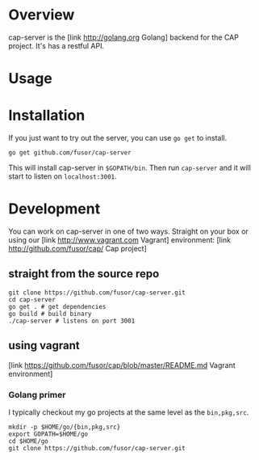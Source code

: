 <a name="overview"></a>
# Overview
cap-server is the [link http://golang.org  Golang]  backend for the CAP project. It's has a restful API.

<a name="usage"></a>
# Usage
<a name="installation"></a>
# Installation
If you just want to try out the server, you can use ```go get``` to install.

```shell
go get github.com/fusor/cap-server
```
This will install cap-server in ```$GOPATH/bin```. Then run ```cap-server``` and it will start to listen on ```localhost:3001```.

# Development
You can work on cap-server in one of two ways. Straight on your box or using our [link http://www.vagrant.com Vagrant] environment: [link http://github.com/fusor/cap/ Cap project]

## straight from the source repo
```shell
git clone https://github.com/fusor/cap-server.git
cd cap-server
go get . # get dependencies
go build # build binary
./cap-server # listens on port 3001
```

## using vagrant
[link https://github.com/fusor/cap/blob/master/README.md Vagrant environment]

### Golang primer
I typically checkout my go projects at the same level as the ```bin,pkg,src```.
```shell
mkdir -p $HOME/go/{bin,pkg,src}
export GOPATH=$HOME/go
cd $HOME/go
git clone https://github.com/fusor/cap-server.git
```
